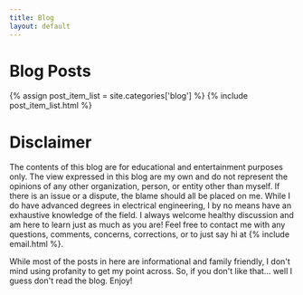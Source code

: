 ```yaml
---
title: Blog
layout: default
---
```


# Blog Posts

{% assign post_item_list = site.categories['blog'] %}
{% include post_item_list.html %}

# Disclaimer

<p>
The contents of this blog are for educational and entertainment purposes only. 
The view expressed in this blog are my own and do not represent the opinions of 
any other organization, person, or entity other than myself. If there is an issue or a dispute,
the blame should all be placed on me. While I do have advanced degrees in electrical engineering,
I by no means have an exhaustive knowledge of the field. I always welcome healthy discussion and 
am here to learn just as much as you are! Feel free to contact me with any questions, comments, concerns,
corrections, or to just say hi at {% include email.html %}.
</p>

While most of the posts in here are informational and family friendly, I don't mind using profanity to get my point across. So, if you don't like that... well I guess don't read the blog. Enjoy!

